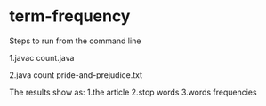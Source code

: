 # term-frequency
Steps to run from the command line

1.javac count.java

2.java count pride-and-prejudice.txt

The results show as:
1.the article
2.stop words
3.words frequencies

